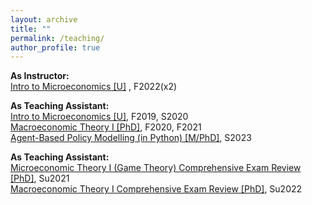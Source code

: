 ```yaml
---
layout: archive
title: ""
permalink: /teaching/
author_profile: true
---
```

<b>As Instructor:</b><br>
<a href="https://www.coursicle.com/ithaca/courses/ECON/12200/">Intro to Microeconomics [U]</a> , F2022(x2)

<b>As Teaching Assistant:</b> <br>
<a href="">Intro to Microeconomics [U]</a>, F2019, S2020 <br>
<a href="">Macroeconomic Theory I [PhD]</a>, F2020, F2021 <br>
<a href="">Agent-Based Policy Modelling (in Python) [M/PhD]</a>, S2023 <br>

<b>As Teaching Assistant:</b><br>
<a href="">Microeconomic Theory I (Game Theory) Comprehensive Exam Review [PhD]</a>, Su2021 <br>
<a href="">Macroeconomic Theory I Comprehensive Exam Review [PhD]</a>, Su2022 <br>
